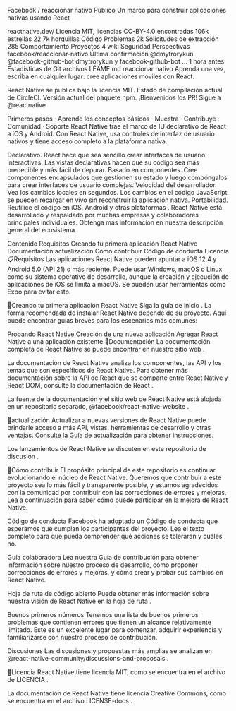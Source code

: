 
Facebook
/
reaccionar nativo
Público
Un marco para construir aplicaciones nativas usando React

reactnative.dev/
Licencia
 MIT, licencias CC-BY-4.0 encontradas
 106k estrellas 22.7k horquillas 
Código
Problemas
2k
Solicitudes de extracción
285
Comportamiento
Proyectos
4
wiki
Seguridad
Perspectivas
facebook/reaccionar-nativo
Última confirmación
@dmytrorykun
@facebook-github-bot
dmytrorykun y facebook-github-bot
…
1 hora antes
Estadísticas de Git
archivos
LÉAME.md
reaccionar nativo
Aprenda una vez, escriba en cualquier lugar:
cree aplicaciones móviles con React.

React Native se publica bajo la licencia MIT. Estado de compilación actual de CircleCI. Versión actual del paquete npm. ¡Bienvenidos los PR! Sigue a @reactnative

Primeros pasos · Aprende los conceptos básicos · Muestra · Contribuye · Comunidad · Soporte
React Native trae el marco de IU declarativo de React a iOS y Android. Con React Native, usa controles de interfaz de usuario nativos y tiene acceso completo a la plataforma nativa.

Declarativo. React hace que sea sencillo crear interfaces de usuario interactivas. Las vistas declarativas hacen que su código sea más predecible y más fácil de depurar.
Basado en componentes. Cree componentes encapsulados que gestionen su estado y luego compóngalos para crear interfaces de usuario complejas.
Velocidad del desarrollador. Vea los cambios locales en segundos. Los cambios en el código JavaScript se pueden recargar en vivo sin reconstruir la aplicación nativa.
Portabilidad. Reutilice el código en iOS, Android y otras plataformas .
React Native está desarrollado y respaldado por muchas empresas y colaboradores principales individuales. Obtenga más información en nuestra descripción general del ecosistema .

Contenido
Requisitos
Creando tu primera aplicación React Native
Documentación
actualización
Cómo contribuir
Código de conducta
Licencia
📋Requisitos
Las aplicaciones React Native pueden apuntar a iOS 12.4 y Android 5.0 (API 21) o más reciente. Puede usar Windows, macOS o Linux como su sistema operativo de desarrollo, aunque la creación y ejecución de aplicaciones de iOS se limita a macOS. Se pueden usar herramientas como Expo para evitar esto.

🎉Creando tu primera aplicación React Native
Siga la guía de inicio . La forma recomendada de instalar React Native depende de su proyecto. Aquí puede encontrar guías breves para los escenarios más comunes:

Probando React Native
Creación de una nueva aplicación
Agregar React Native a una aplicación existente
📖Documentación
La documentación completa de React Native se puede encontrar en nuestro sitio web .

La documentación de React Native analiza los componentes, las API y los temas que son específicos de React Native. Para obtener más documentación sobre la API de React que se comparte entre React Native y React DOM, consulte la documentación de React .

La fuente de la documentación y el sitio web de React Native está alojada en un repositorio separado, @facebook/react-native-website .

🚀actualización
Actualizar a nuevas versiones de React Native puede brindarle acceso a más API, vistas, herramientas de desarrollo y otras ventajas. Consulte la Guía de actualización para obtener instrucciones.

Los lanzamientos de React Native se discuten en este repositorio de discusión .

👏Cómo contribuir
El propósito principal de este repositorio es continuar evolucionando el núcleo de React Native. Queremos que contribuir a este proyecto sea lo más fácil y transparente posible, y estamos agradecidos con la comunidad por contribuir con las correcciones de errores y mejoras. Lea a continuación para saber cómo puede participar en la mejora de React Native.

Código de conducta
Facebook ha adoptado un Código de conducta que esperamos que cumplan los participantes del proyecto. Lea el texto completo para que pueda comprender qué acciones se tolerarán y cuáles no.

Guía colaboradora
Lea nuestra Guía de contribución para obtener información sobre nuestro proceso de desarrollo, cómo proponer correcciones de errores y mejoras, y cómo crear y probar sus cambios en React Native.

Hoja de ruta de código abierto
Puede obtener más información sobre nuestra visión de React Native en la hoja de ruta .

Buenos primeros números
Tenemos una lista de buenos primeros problemas que contienen errores que tienen un alcance relativamente limitado. Este es un excelente lugar para comenzar, adquirir experiencia y familiarizarse con nuestro proceso de contribución.

Discusiones
Las discusiones y propuestas más amplias se analizan en @react-native-community/discussions-and-proposals .

📄Licencia
React Native tiene licencia MIT, como se encuentra en el archivo de LICENCIA .

La documentación de React Native tiene licencia Creative Commons, como se encuentra en el archivo LICENSE-docs .
